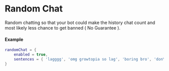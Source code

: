 # Random Chat

Random chatting so that your bot could make the history chat count and most likely less chance to get banned ( No Guarantee ).

#### Example

```lua
randomChat = {
    enabled = true,
    sentences = { 'lagggg', 'omg growtopia so lag', 'boring bro', 'don\'t be so mad', 'wtf', 'lol', 'gg lol', 'omg', '/love' }
}
```
